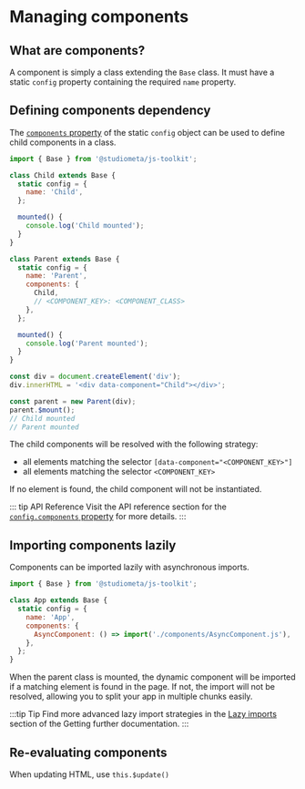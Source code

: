 # Managing components

## What are components?

A component is simply a class extending the `Base` class. It must have a static `config` property containing the required `name` property.

## Defining components dependency

The [`components` property](/api/configuration.html#config-components) of the static `config` object can be used to define child components in a class.

```js {3,8-10,16-18,21-23,30-32}
import { Base } from '@studiometa/js-toolkit';

class Child extends Base {
  static config = {
    name: 'Child',
  };

  mounted() {
    console.log('Child mounted');
  }
}

class Parent extends Base {
  static config = {
    name: 'Parent',
    components: {
      Child,
      // <COMPONENT_KEY>: <COMPONENT_CLASS>
    },
  };

  mounted() {
    console.log('Parent mounted');
  }
}

const div = document.createElement('div');
div.innerHTML = '<div data-component="Child"></div>';

const parent = new Parent(div);
parent.$mount();
// Child mounted
// Parent mounted
```

The child components will be resolved with the following strategy:

- all elements matching the selector `[data-component="<COMPONENT_KEY>"]`
- all elements matching the selector `<COMPONENT_KEY>`

If no element is found, the child component will not be instantiated.

::: tip API Reference
Visit the API reference section for the [`config.components` property](/api/configuration.html#config-components) for more details.
:::

## Importing components lazily

Components can be imported lazily with asynchronous imports.

```js {6-8}
import { Base } from '@studiometa/js-toolkit';

class App extends Base {
  static config = {
    name: 'App',
    components: {
      AsyncComponent: () => import('./components/AsyncComponent.js'),
    },
  };
}
```

When the parent class is mounted, the dynamic component will be imported if a matching element is found in the page. If not, the import will not be resolved, allowing you to split your app in multiple chunks easily.

:::tip Tip
Find more advanced lazy import strategies in the [Lazy imports](/guide/going-further/lazy-imports.html) section of the Getting further documentation.
:::

## Re-evaluating components

When updating HTML, use `this.$update()`
